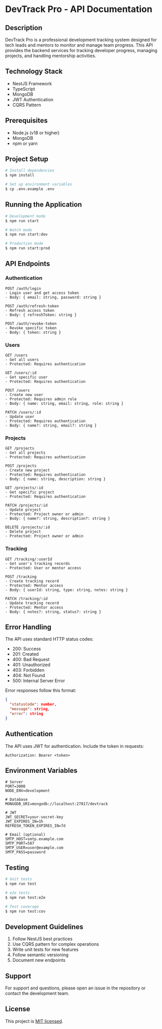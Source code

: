 # DevTrack Pro - API Documentation

## Description
DevTrack Pro is a professional development tracking system designed for tech leads and mentors to monitor and manage team progress. This API provides the backend services for tracking developer progress, managing projects, and handling mentorship activities.

## Technology Stack
- NestJS Framework
- TypeScript
- MongoDB
- JWT Authentication
- CQRS Pattern

## Prerequisites
- Node.js (v18 or higher)
- MongoDB
- npm or yarn

## Project Setup

```bash
# Install dependencies
$ npm install

# Set up environment variables
$ cp .env.example .env
```

## Running the Application

```bash
# Development mode
$ npm run start

# Watch mode
$ npm run start:dev

# Production mode
$ npm run start:prod
```

## API Endpoints

### Authentication
```
POST /auth/login
- Login user and get access token
- Body: { email: string, password: string }

POST /auth/refresh-token
- Refresh access token
- Body: { refreshToken: string }

POST /auth/revoke-token
- Revoke specific token
- Body: { token: string }
```

### Users
```
GET /users
- Get all users
- Protected: Requires authentication

GET /users/:id
- Get specific user
- Protected: Requires authentication

POST /users
- Create new user
- Protected: Requires admin role
- Body: { name: string, email: string, role: string }

PATCH /users/:id
- Update user
- Protected: Requires authentication
- Body: { name?: string, email?: string }
```

### Projects
```
GET /projects
- Get all projects
- Protected: Requires authentication

POST /projects
- Create new project
- Protected: Requires authentication
- Body: { name: string, description: string }

GET /projects/:id
- Get specific project
- Protected: Requires authentication

PATCH /projects/:id
- Update project
- Protected: Project owner or admin
- Body: { name?: string, description?: string }

DELETE /projects/:id
- Delete project
- Protected: Project owner or admin
```

### Tracking
```
GET /tracking/:userId
- Get user's tracking records
- Protected: User or mentor access

POST /tracking
- Create tracking record
- Protected: Mentor access
- Body: { userId: string, type: string, notes: string }

PATCH /tracking/:id
- Update tracking record
- Protected: Mentor access
- Body: { notes?: string, status?: string }
```

## Error Handling

The API uses standard HTTP status codes:
- 200: Success
- 201: Created
- 400: Bad Request
- 401: Unauthorized
- 403: Forbidden
- 404: Not Found
- 500: Internal Server Error

Error responses follow this format:
```json
{
  "statusCode": number,
  "message": string,
  "error": string
}
```

## Authentication

The API uses JWT for authentication. Include the token in requests:
```
Authorization: Bearer <token>
```

## Environment Variables

```env
# Server
PORT=3000
NODE_ENV=development

# Database
MONGODB_URI=mongodb://localhost:27017/devtrack

# JWT
JWT_SECRET=your-secret-key
JWT_EXPIRES_IN=1h
REFRESH_TOKEN_EXPIRES_IN=7d

# Email (optional)
SMTP_HOST=smtp.example.com
SMTP_PORT=587
SMTP_USER=user@example.com
SMTP_PASS=password
```

## Testing

```bash
# Unit tests
$ npm run test

# e2e tests
$ npm run test:e2e

# Test coverage
$ npm run test:cov
```

## Development Guidelines

1. Follow NestJS best practices
2. Use CQRS pattern for complex operations
3. Write unit tests for new features
4. Follow semantic versioning
5. Document new endpoints

## Support

For support and questions, please open an issue in the repository or contact the development team.

## License

This project is [MIT licensed](LICENSE).
